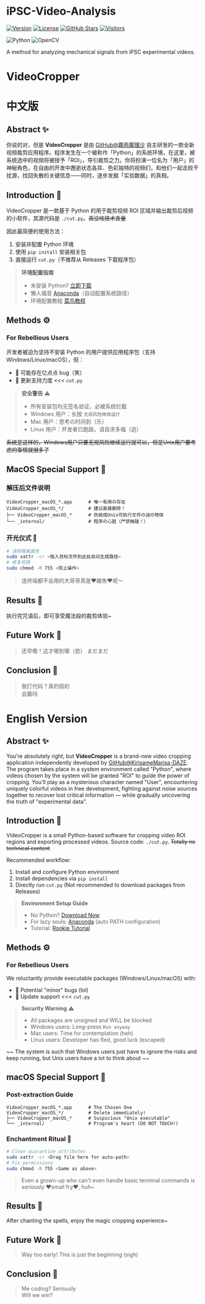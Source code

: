 # iPSC-Video-Analysis

[![Version](https://img.shields.io/badge/Version-1.0.0-blue?style=flat-square)](https://github.com/KirisameMarisa-DAZE/ipsc-video-analysis)
[![License](https://img.shields.io/github/license/KirisameMarisa-DAZE/ipsc-video-analysis)](LICENSE)
[![GitHub Stars](https://img.shields.io/github/stars/KirisameMarisa-DAZE/ipsc-video-analysis?style=social)](https://github.com/KirisameMarisa-DAZE/ipsc-video-analysis/stargazers)
[![Visitors](https://changkun.de/urlstat?mode=github&repo=KirisameMarisa-DAZE/ipsc-video-analysis)](https://github.com/KirisameMarisa-DAZE/ipsc-video-analysis)

![Python](https://img.shields.io/badge/-Python-3776AB?style=flat-square&logo=python&logoColor=white)
![OpenCV](https://img.shields.io/badge/-OpenCV-5C3EE8?style=flat-square&logo=opencv&logoColor=white)

A method for analyzing mechanical signals from iPSC experimental videos.

# VideoCropper

# 中文版

## Abstract ✨
你说的对，但是 **VideoCropper** 是由 [GitHub@霧雨魔理沙](https://github.com/KirisameMarisa-DAZE/) 自主研发的一款全新视频裁剪应用程序。程序发生在一个被称作「Python」的系统环境，在这里，被系统选中的视频将被授予「ROI」，导引裁剪之力。你将扮演一位名为「用户」的神秘角色，在自由的开发中邂逅状态各异、色彩独特的视频们，和他们一起击败干扰源，找回失散的关键信息——同时，逐步发掘「实验数据」的真相。

## Introduction 🎯
VideoCropper 是一款基于 Python 的用于裁剪视频 ROI 区域并输出裁剪后视频的小软件，其源代码是 `./cut.py`。~~真没啥技术含量~~

因此最简便的使用方法：
1. 安装并配置 Python 环境
2. 使用 `pip install` 安装相关包
3. 直接运行 `cut.py`（不推荐从 Releases 下载程序包）

> **环境配置指南**  
> - 未安装 Python? [立即下载](https://www.python.org/downloads/)  
> - 懒人福音 [Anaconda](https://www.anaconda.com/download)（自动配置系统路径）  
> - 环境配置教程 [菜鸟教程](https://www.runoob.com/python3/)

## Methods ⚙️
### For Rebellious Users
开发者被迫为坚持不安装 Python 的用户提供应用程序包（支持 Windows/Linux/macOS），但：
- 🐛 可能存在亿点点 bug（笑）
- 🔄 更新支持力度 <<< `cut.py`

> **安全警告** ⚠️  
> - 所有安装包均无签名验证，必被系统拦截  
> - Windows 用户：长按 `无视风险继续运行`  
> - Mac 用户：思考の时间到（乐）  
> - Linux 用户：开发者已跑路，请自求多福（逃）

~~系统是这样的，Windows用户只要无视风险继续运行就可以，但是Unix用户要考虑的事情就很多了~~

## MacOS Special Support 🍎
### 解压后文件说明
```
VideoCropper_macOS_*.app      # 唯一有用の存在
VideoCropper_macOS_*/         # 建议直接删除！
├── VideoCropper_macOS_*      # 伪装成Unix可执行文件の谜の物体
└── _internal/                # 程序の心脏（严禁触碰！）
```

### 开光仪式 🔮
```bash
# 清除隔离属性
sudo xattr -cr <拖入目标文件到此处自动生成路径>
# 修复权限
sudo chmod -R 755 <同上操作>
```

> 连终端都不会用的大哥哥真是❤️雑魚❤️呢～

## Results 🎉
执行完咒语后，即可享受魔法般的裁剪体验~

## Future Work 🌌
> 还早嘞！这才哪到哪（悲）
> まだまだ

## Conclusion 🤔
> 我打代码？真的假的  
> 会赢吗


# English Version

## Abstract ✨
You're absolutely right, but **VideoCropper** is a brand-new video cropping application independently developed by [GitHub@KirisameMarisa-DAZE](https://github.com/KirisameMarisa-DAZE). The program takes place in a system environment called "Python", where videos chosen by the system will be granted "ROI" to guide the power of cropping. You'll play as a mysterious character named "User", encountering uniquely colorful videos in free development, fighting against noise sources together to recover lost critical information — while gradually uncovering the truth of "experimental data".

## Introduction 🎯
VideoCropper is a small Python-based software for cropping video ROI regions and exporting processed videos. Source code: `./cut.py`. ~~Totally no technical content~~

Recommended workflow:
1. Install and configure Python environment
2. Install dependencies via `pip install`
3. Directly run `cut.py` (Not recommended to download packages from Releases)

> **Environment Setup Guide**  
> - No Python? [Download Now](https://www.python.org/downloads/)  
> - For lazy souls: [Anaconda](https://www.anaconda.com/download) (auto PATH configuration)  
> - Tutorial: [Rookie Tutorial](https://www.runoob.com/python3/)

## Methods ⚙️
### For Rebellious Users
We reluctantly provide executable packages (Windows/Linux/macOS) with:
- 🐛 Potential "minor" bugs (lol)
- 🔄 Update support <<< `cut.py`

> **Security Warning** ⚠️  
> - All packages are unsigned and WILL be blocked  
> - Windows users: Long-press `Run anyway`  
> - Mac users: Time for contemplation (heh)  
> - Linux users: Developer has fled, good luck (escaped)

~~ The system is such that Windows users just have to ignore the risks and keep running, but Unix users have a lot to think about ~~

## macOS Special Support 🍎
### Post-extraction Guide
```
VideoCropper_macOS_*.app      # The Chosen One
VideoCropper_macOS_*/         # Delete immediately!
├── VideoCropper_macOS_*      # Suspicious "Unix executable"
└── _internal/                # Program's heart (DO NOT TOUCH!)
```

### Enchantment Ritual 🔮
```bash
# Clean quarantine attributes
sudo xattr -cr <Drag file here for auto-path>
# Fix permissions
sudo chmod -R 755 <Same as above>
```

> Even a grown-up who can't even handle basic terminal commands is seriously ❤️small fry❤️, huh~

## Results 🎉
After chanting the spells, enjoy the magic cropping experience~

## Future Work 🌌
> Way too early! This is just the beginning (sigh)

## Conclusion 🤔
> Me coding? Seriously  
> Will we win?